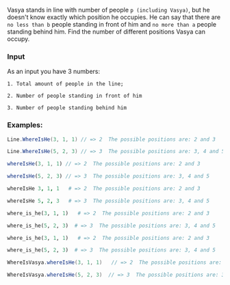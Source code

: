 Vasya stands in line with number of people `p (including Vasya)`, but he doesn't know exactly which position he occupies. He can say that there are `no less than b` people standing in front of him and `no more than a` people standing behind him. Find the number of different positions Vasya can occupy.

### Input

As an input you have 3 numbers:

`1. Total amount of people in the line;`

`2. Number of people standing in front of him`

`3. Number of people standing behind him `

### Examples:

```csharp
Line.WhereIsHe(3, 1, 1) // => 2  The possible positions are: 2 and 3

Line.WhereIsHe(5, 2, 3) // => 3  The possible positions are: 3, 4 and 5
```
```javascript
whereIsHe(3, 1, 1) // => 2  The possible positions are: 2 and 3

whereIsHe(5, 2, 3) // => 3  The possible positions are: 3, 4 and 5
```
```coffeescript
whereIsHe 3, 1, 1   # => 2  The possible positions are: 2 and 3

whereIsHe 5, 2, 3   # => 3  The possible positions are: 3, 4 and 5
```
```python
where_is_he(3, 1, 1)   # => 2  The possible positions are: 2 and 3

where_is_he(5, 2, 3)  # => 3  The possible positions are: 3, 4 and 5
```
```ruby
where_is_he(3, 1, 1)   # => 2  The possible positions are: 2 and 3

where_is_he(5, 2, 3)  # => 3  The possible positions are: 3, 4 and 5
```
```java
WhereIsVasya.whereIsHe(3, 1, 1)   // => 2  The possible positions are: 2 and 3

WhereIsVasya.whereIsHe(5, 2, 3)  // => 3  The possible positions are: 3, 4 and 5
```